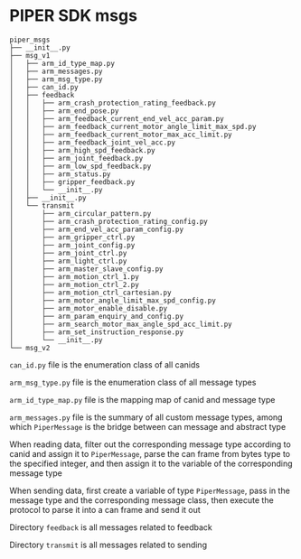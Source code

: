 # PIPER SDK msgs

```shell
piper_msgs
├── __init__.py
├── msg_v1
│   ├── arm_id_type_map.py
│   ├── arm_messages.py
│   ├── arm_msg_type.py
│   ├── can_id.py
│   ├── feedback
│   │   ├── arm_crash_protection_rating_feedback.py
│   │   ├── arm_end_pose.py
│   │   ├── arm_feedback_current_end_vel_acc_param.py
│   │   ├── arm_feedback_current_motor_angle_limit_max_spd.py
│   │   ├── arm_feedback_current_motor_max_acc_limit.py
│   │   ├── arm_feedback_joint_vel_acc.py
│   │   ├── arm_high_spd_feedback.py
│   │   ├── arm_joint_feedback.py
│   │   ├── arm_low_spd_feedback.py
│   │   ├── arm_status.py
│   │   ├── gripper_feedback.py
│   │   └── __init__.py
│   ├── __init__.py
│   └── transmit
│       ├── arm_circular_pattern.py
│       ├── arm_crash_protection_rating_config.py
│       ├── arm_end_vel_acc_param_config.py
│       ├── arm_gripper_ctrl.py
│       ├── arm_joint_config.py
│       ├── arm_joint_ctrl.py
│       ├── arm_light_ctrl.py
│       ├── arm_master_slave_config.py
│       ├── arm_motion_ctrl_1.py
│       ├── arm_motion_ctrl_2.py
│       ├── arm_motion_ctrl_cartesian.py
│       ├── arm_motor_angle_limit_max_spd_config.py
│       ├── arm_motor_enable_disable.py
│       ├── arm_param_enquiry_and_config.py
│       ├── arm_search_motor_max_angle_spd_acc_limit.py
│       ├── arm_set_instruction_response.py
│       └── __init__.py
└── msg_v2
```

`can_id.py` file is the enumeration class of all canids

`arm_msg_type.py` file is the enumeration class of all message types

`arm_id_type_map.py` file is the mapping map of canid and message type

`arm_messages.py` file is the summary of all custom message types, among which `PiperMessage` is the bridge between can message and abstract type

When reading data, filter out the corresponding message type according to canid and assign it to `PiperMessage`, parse the can frame from bytes type to the specified integer, and then assign it to the variable of the corresponding message type

When sending data, first create a variable of type `PiperMessage`, pass in the message type and the corresponding message class, then execute the protocol to parse it into a can frame and send it out

Directory `feedback` is all messages related to feedback

Directory `transmit` is all messages related to sending

